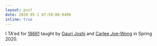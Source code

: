 ```yaml
---
layout: post
date: 2020-05-1 07:59:00-0400
inline: true
---
```


I TA'ed for [18661](https://www.andrew.cmu.edu/course/18-661/) taught by [Gauri Joshi](https://www.andrew.cmu.edu/user/gaurij/home.html) and [Carlee Joe-Wong](https://www.andrew.cmu.edu/user/cjoewong/) in Spring 2020.
